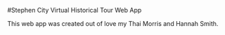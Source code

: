 #Stephen City Virtual Historical Tour Web App

This web app was created out of love my Thai Morris and Hannah Smith.
